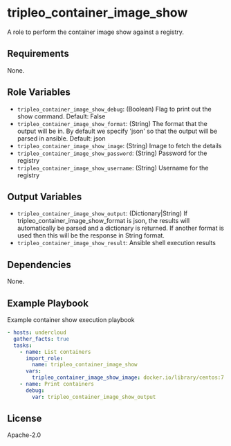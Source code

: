tripleo_container_image_show
============================

A role to perform the container image show against a registry.

Requirements
------------

None.

Role Variables
--------------

* `tripleo_container_image_show_debug`: (Boolean) Flag to print out the show command. Default: False
* `tripleo_container_image_show_format`: (String) The format that the output will be in. By default we specify 'json' so that the output will be parsed in ansible. Default: json
* `tripleo_container_image_show_image`: (String) Image to fetch the details
* `tripleo_container_image_show_password`: (String) Password for the registry
* `tripleo_container_image_show_username`: (String) Username for the registry

Output Variables
----------------

* `tripleo_container_image_show_output`: (Dictionary|String) If tripleo_container_image_show_format is json, the results will automatically be parsed and a dictionary is returned. If another format is used then this will be the response in String format.
* `tripleo_container_image_show_result`: Ansible shell execution results

Dependencies
------------

None.

Example Playbook
----------------

Example container show execution playbook

```yaml
- hosts: undercloud
  gather_facts: true
  tasks:
    - name: List containers
      import_role:
        name: tripleo_container_image_show
      vars:
        tripleo_container_image_show_image: docker.io/library/centos:7
    - name: Print containers
      debug:
        var: tripleo_container_image_show_output
```

License
-------

Apache-2.0
